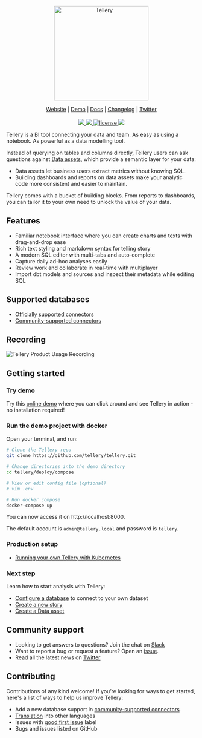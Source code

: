<p align="center">
  <a href="https://tellery.io">
    <img src="https://tellery.io/img/logo-dark.png" width="250px" alt="Tellery" />
  </a>
</p>
<p align="center">
    <a href="https://tellery.io">Website</a> |
    <a href="https://demo.tellery.io">Demo</a> |
    <a href="https://tellery.io/docs">Docs</a> |
    <a href="https://tellery.io/docs/changelog">Changelog</a> |
    <a href="https://twitter.com/TelleryHQ">Twitter</a>
    <br /><br />
    <a href="https://github.com/tellery/tellery/actions/workflows/docker-tellery.yml">
        <img src="https://github.com/tellery/tellery/actions/workflows/docker-tellery.yml/badge.svg?branch=main" />
    </a>
    <a href="https://github.com/tellery/tellery/actions/workflows/codeql-analysis.yml">
        <img src="https://github.com/tellery/tellery/actions/workflows/codeql-analysis.yml/badge.svg" />
    </a>
    <a href="/LICENSE">
        <img alt="license" src="https://img.shields.io/github/license/tellery/tellery?logo=apache" alt="license" />
    </a>
    <a title="Crowdin" target="_blank" href="https://crowdin.com/project/tellery">
        <img src="https://badges.crowdin.net/tellery/localized.svg">
    </a>
</p>



Tellery is a BI tool connecting your data and team. As easy as using a notebook. As powerful as a data modelling tool.

Instead of querying on tables and columns directly, Tellery users can ask questions against [Data assets](https://demo.tellery.io/story/vtkequmHGz5QBD9WjVflU), which provide a semantic layer for your data:

* Data assets let business users extract metrics without knowing SQL.
* Building dashboards and reports on data assets make your analytic code more consistent and easier to maintain.


Tellery comes with a bucket of building blocks. From reports to dashboards, you can tailor it to your own need to unlock the value of your data.



## Features

- Familiar notebook interface where you can create charts and texts with drag-and-drop ease
- Rich text styling and markdown syntax for telling story
- A modern SQL editor with multi-tabs and auto-complete
- Capture daily ad-hoc analyses easily
- Review work and collaborate in real-time with multiplayer
- Import dbt models and sources and inspect their metadata while editing SQL


## Supported databases

- [Officially supported connectors](https://tellery.io/docs/available-connectors)
- [Community-supported connectors](https://github.com/tellery/community-supported-connectors)


## Recording

![Tellery Product Usage Recording](https://tellery.io/img/home/tellery-usage-recording.gif)



## Getting started


### Try demo


Try this [online demo](https://demo.tellery.io) where you can click around and see Tellery in action - no installation required!


### Run the demo project with docker

Open your terminal, and run:

```bash
# Clone the Tellery repo
git clone https://github.com/tellery/tellery.git

# Change directories into the demo directory
cd tellery/deploy/compose

# View or edit config file (optional)
# vim .env

# Run docker compose
docker-compose up
```
You can now access it on http://localhost:8000.

The default account is `admin@tellery.local` and password is `tellery`.


### Production setup

- [Running your own Tellery with Kubernetes](https://tellery.io/docs/getting-started/production-setup)


### Next step

Learn how to start analysis with Tellery:

- [Configure a database](https://tellery.io/docs/how-to-use/configure-database/) to connect to your own dataset
- [Create a new story](https://tellery.io/docs/how-to-use/create-story)
- [Create a Data asset](https://demo.tellery.io/story/vtkequmHGz5QBD9WjVflU)


## Community support

- Looking to get answers to questions? Join the chat on [Slack](https://join.slack.com/t/telleryio/shared_invite/zt-s37tgvo7-QBdpggK_uG6QqJVWhSXlFg)
- Want to report a bug or request a feature? Open an [issue](/issues/new).
- Read all the latest news on [Twitter](https://twitter.com/telleryhq)


## Contributing


Contributions of any kind welcome! If you’re looking for ways to get started, here's a list of ways to help us improve Tellery:


- Add a new database support in [community-supported connectors](https://github.com/tellery/community-supported-connectors)
- [Translation](https://crowdin.com/project/tellery) into other languages
- Issues with [good first issue](https://github.com/tellery/tellery/issues?q=is%3Aissue+is%3Aopen+label%3A%22good+first+issue%22) label
- Bugs and issues listed on GitHub

